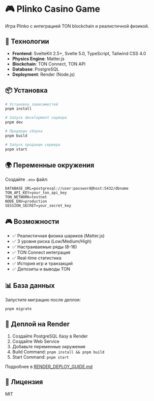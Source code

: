 # 🎮 Plinko Casino Game

Игра Plinko с интеграцией TON blockchain и реалистичной физикой.

## 🚀 Технологии

- **Frontend**: SvelteKit 2.5+, Svelte 5.0, TypeScript, Tailwind CSS 4.0
- **Physics Engine**: Matter.js
- **Blockchain**: TON Connect, TON API
- **Database**: PostgreSQL
- **Deployment**: Render (Node.js)

## 📦 Установка

```bash
# Установка зависимостей
pnpm install

# Запуск development сервера
pnpm dev

# Продакшн сборка
pnpm build

# Запуск продакшн сервера
pnpm start
```

## 🌍 Переменные окружения

Создайте `.env` файл:

```env
DATABASE_URL=postgresql://user:password@host:5432/dbname
TON_API_KEY=your_ton_api_key
TON_NETWORK=testnet
NODE_ENV=production
SESSION_SECRET=your_secret_key
```

## 🎮 Возможности

- ✅ Реалистичная физика шариков (Matter.js)
- ✅ 3 уровня риска (Low/Medium/High)
- ✅ Настраиваемые ряды (8-16)
- ✅ TON Connect интеграция
- ✅ Real-time статистика
- ✅ История игр и транзакций
- ✅ Депозиты и выводы TON

## 📊 База данных

Запустите миграцию после деплоя:

```bash
pnpm migrate
```

## 🚀 Деплой на Render

1. Создайте PostgreSQL базу в Render
2. Создайте Web Service
3. Добавьте переменные окружения
4. Build Command: `pnpm install && pnpm build`
5. Start Command: `pnpm start`

Подробнее в [RENDER_DEPLOY_GUIDE.md](./RENDER_DEPLOY_GUIDE.md)

## 📝 Лицензия

MIT